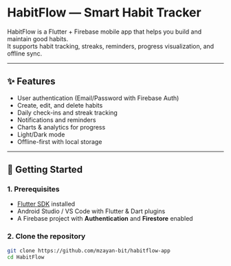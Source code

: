 # HabitFlow — Smart Habit Tracker

HabitFlow is a Flutter + Firebase mobile app that helps you build and maintain good habits.  
It supports habit tracking, streaks, reminders, progress visualization, and offline sync.

---

## ✨ Features
- User authentication (Email/Password with Firebase Auth)
- Create, edit, and delete habits
- Daily check-ins and streak tracking
- Notifications and reminders
- Charts & analytics for progress
- Light/Dark mode
- Offline-first with local storage

---

## 🚀 Getting Started

### 1. Prerequisites
- [Flutter SDK](https://docs.flutter.dev/get-started/install) installed
- Android Studio / VS Code with Flutter & Dart plugins
- A Firebase project with **Authentication** and **Firestore** enabled

### 2. Clone the repository
```bash
git clone https://github.com/mzayan-bit/habitflow-app
cd HabitFlow
